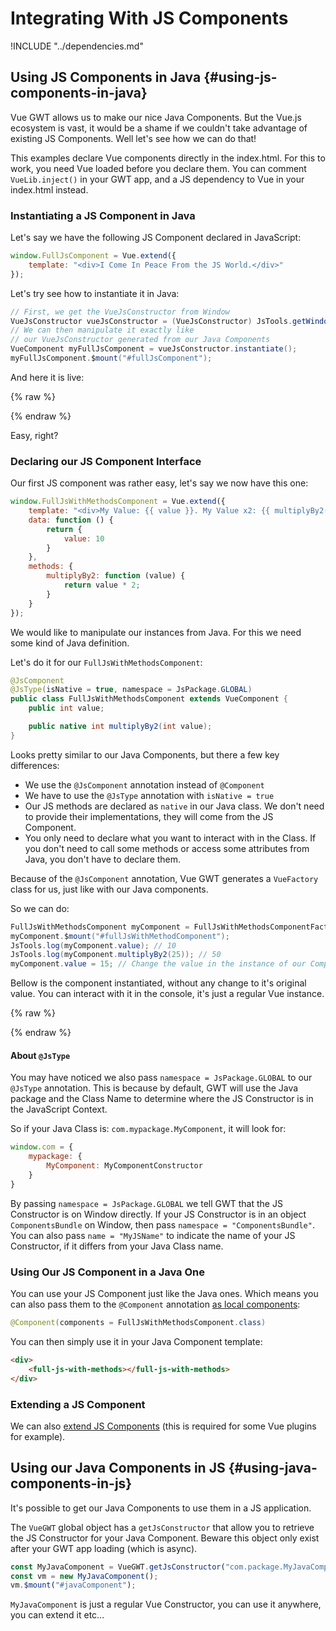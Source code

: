 # Integrating With JS Components

!INCLUDE "../dependencies.md"

## Using JS Components in Java {#using-js-components-in-java}

Vue GWT allows us to make our nice Java Components.
But the Vue.js ecosystem is vast, it would be a shame if we couldn't take advantage of existing JS Components.
Well let's see how we can do that!

<p class="info-panel">
    This examples declare Vue components directly in the index.html.
    For this to work, you need Vue loaded before you declare them.
    You can comment <code>VueLib.inject()</code> in your GWT app, and a JS dependency to Vue in your index.html instead. 
</p>

### Instantiating a JS Component in Java

Let's say we have the following JS Component declared in JavaScript:

```js
window.FullJsComponent = Vue.extend({
    template: "<div>I Come In Peace From the JS World.</div>"
});
```

Let's try see how to instantiate it in Java:

```java
// First, we get the VueJsConstructor from Window
VueJsConstructor vueJsConstructor = (VueJsConstructor) JsTools.getWindow().get("FullJsComponent");
// We can then manipulate it exactly like
// our VueJsConstructor generated from our Java Components
VueComponent myFullJsComponent = vueJsConstructor.instantiate();
myFullJsComponent.$mount("#fullJsComponent");
```

And here it is live:

{% raw %}
<div class="example-container" data-name="fullJsComponent">
    <span id="fullJsComponent"></span>
</div>
{% endraw %}

Easy, right?

### Declaring our JS Component Interface

Our first JS component was rather easy, let's say we now have this one:

```js
window.FullJsWithMethodsComponent = Vue.extend({
    template: "<div>My Value: {{ value }}. My Value x2: {{ multiplyBy2(value) }}</div>",
    data: function () {
        return {
            value: 10
        }
    },
    methods: {
        multiplyBy2: function (value) {
            return value * 2;
        }
    }
});
```

We would like to manipulate our instances from Java.
For this we need some kind of Java definition.

Let's do it for our `FullJsWithMethodsComponent`:

```java
@JsComponent
@JsType(isNative = true, namespace = JsPackage.GLOBAL)
public class FullJsWithMethodsComponent extends VueComponent {
    public int value;

    public native int multiplyBy2(int value);
}
```

Looks pretty similar to our Java Components, but there a few key differences:

* We use the `@JsComponent` annotation instead of `@Component`
* We have to use the `@JsType` annotation with `isNative = true`
* Our JS methods are declared as `native` in our Java class.
We don't need to provide their implementations, they will come from the JS Component.
* You only need to declare what you want to interact with in the Class.
If you don't need to call some methods or access some attributes from Java, you don't have to declare them.

Because of the `@JsComponent` annotation, Vue GWT generates a `VueFactory` class for us, just like with our Java components.

So we can do:

```java
FullJsWithMethodsComponent myComponent = FullJsWithMethodsComponentFactory.get().create();
myComponent.$mount("#fullJsWithMethodComponent");
JsTools.log(myComponent.value); // 10
JsTools.log(myComponent.multiplyBy2(25)); // 50
myComponent.value = 15; // Change the value in the instance of our Component
```

Bellow is the component instantiated, without any change to it's original value.
You can interact with it in the console, it's just a regular Vue instance.

{% raw %}
<div class="example-container" data-name="fullJsWithMethodsComponent">
    <span id="fullJsWithMethodsComponent"></span>
</div>
{% endraw %}

#### About `@JsType`

You may have noticed we also pass `namespace = JsPackage.GLOBAL` to our `@JsType` annotation.
This is because by default, GWT will use the Java package and the Class Name to determine where the JS Constructor is in the JavaScript Context.

So if your Java Class is: `com.mypackage.MyComponent`, it will look for:
```js
window.com = {
	mypackage: {
		MyComponent: MyComponentConstructor
	}
}
```

By passing `namespace = JsPackage.GLOBAL` we tell GWT that the JS Constructor is on Window directly.
If your JS Constructor is in an object `ComponentsBundle` on Window, then pass `namespace = "ComponentsBundle"`.
You can also pass `name = "MyJSName"` to indicate the name of your JS Constructor, if it differs from your Java Class name.

### Using Our JS Component in a Java One

You can use your JS Component just like the Java ones.
Which means you can also pass them to the `@Component` annotation [as local components](../essential/components.md#using-components):

```java
@Component(components = FullJsWithMethodsComponent.class)
```

You can then simply use it in your Java Component template:

```html
<div>
    <full-js-with-methods></full-js-with-methods>
</div>
```

### Extending a JS Component

We can also [extend JS Components](../composition/extending-components.md#extending-js-component) (this is required for some Vue plugins for example).

## Using our Java Components in JS {#using-java-components-in-js}

It's possible to get our Java Components to use them in a JS application.

The `VueGWT` global object has a `getJsConstructor` that allow you to retrieve the JS Constructor for your Java Component.
Beware this object only exist after your GWT app loading (which is async).
 
```js
const MyJavaComponent = VueGWT.getJsConstructor("com.package.MyJavaComponent");
const vm = new MyJavaComponent();
vm.$mount("#javaComponent");
```

`MyJavaComponent` is just a regular Vue Constructor, you can use it anywhere, you can extend it etc...